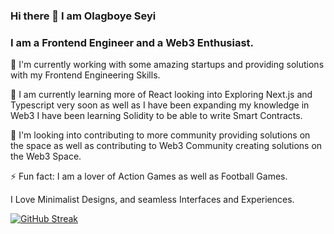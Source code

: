 ### Hi there 👋 I am Olagboye Seyi

### I am a Frontend Engineer and a Web3 Enthusiast.

🔭 I'm currently working with some amazing startups and providing solutions with my Frontend Engineering Skills.

🌱 I am currently learning more of React looking into Exploring Next.js and Typescript very soon as well as I have been expanding my knowledge in Web3 I have been learning Solidity to be able to write Smart Contracts.

👯 I'm looking into contributing to more community providing solutions on the space as well as contributing to Web3 Community creating solutions on the Web3 Space.

⚡ Fun fact: I am a lover of Action Games as well as Football Games.

I Love Minimalist Designs, and seamless Interfaces and Experiences. 
<!--
**Akingbola1234/Akingbola1234** is a ✨ _special_ ✨ repository because its `README.md` (this file) appears on your GitHub profile.

Here are some ideas to get you started:

- 
- 🤔 I’m looking for help with ...
- 💬 Ask me about ...
- 📫 How to reach me: ...
- 😄 Pronouns: ...
- 
-->

[![GitHub Streak](https://streak-stats.demolab.com?user=Akingbola1234&theme=dark)](https://git.io/streak-stats)
